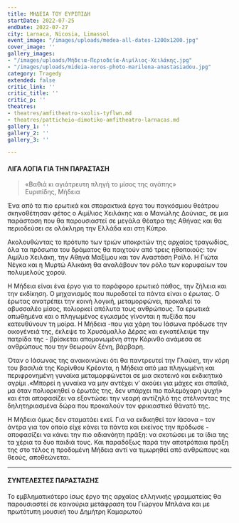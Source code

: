 ```yaml
---
title: ΜΗΔΕΙΑ ΤΟΥ ΕΥΡΙΠΙΔΗ
startDate: 2022-07-25
endDate: 2022-07-27
city: Larnaca, Nicosia, Limassol
event_image: "/images/uploads/medea-all-dates-1200x1200.jpg"
cover_image: ''
gallery_images:
- "/images/uploads/Μήδεια-Περιοδεία-Αιμίλιος-Χειλάκης.jpg"
- "/images/uploads/mideia-xoros-photo-marilena-anastasiadou.jpg"
category: Tragedy
extended: false
critic_link: ''
critic_title: ''
critic_p: ''
theatres:
- theatres/amfitheatro-sxolis-tyflwn.md
- theatres/patticheio-dimotiko-amfitheatro-larnacas.md
gallery_1: ''
gallery_2: ''
gallery_3: ''

---
```

#### ΛΙΓΑ ΛΟΓΙΑ ΓΙΑ ΤΗΝ ΠΑΡΑΣΤΑΣΗ

> «Βαθιά κι αγιάτρευτη πληγή το μίσος της αγάπης»  
> Ευριπίδης, Μήδεια

Ένα από τα πιο ερωτικά και σπαρακτικά έργα του παγκόσμιου θεάτρου σκηνοθέτησαν φέτος ο Αιμίλιος Χειλάκης και ο Μανώλης Δούνιας, σε μια παράσταση που θα παρουσιαστεί σε μεγάλα θέατρα της Αθήνας και θα περιοδεύσει σε ολόκληρη την Ελλάδα και στη Κύπρο.

Ακολουθώντας το πρότυπο των τριών υποκριτών της αρχαίας τραγωδίας, όλα τα πρόσωπα του δράματος θα παιχτούν από τρεις ηθοποιούς: τον Αιμίλιο Χειλάκη, την Αθηνά Μαξίμου και τον Αναστάση Ροϊλό. Η Γιώτα Νέγκα και η Μυρτώ Αλικάκη θα αναλάβουν τον ρόλο των κορυφαίων του πολυμελούς χορού. 

Η Μήδεια είναι ένα έργο για το παράφορο ερωτικό πάθος, την ζήλεια και την εκδίκηση. Ο μηχανισμός που πυροδοτεί τα πάντα είναι ο έρωτας. Ο έρωτας ανατρέπει την κοινή λογική, μεταμορφώνει, προκαλεί το αβυσσαλέο μίσος, πολιορκεί απόλυτα τους ανθρώπους. Τα ερωτικά απωθημένα και ο πληγωμένος εγωισμός γίνονται η πυξίδα που κατευθύνουν τη μοίρα. Η Μήδεια -που για χάρη του Ιάσωνα πρόδωσε την οικογένειά της, έκλεψε το Χρυσόμαλλο Δέρας και εγκατέλειψε την πατρίδα της - βρίσκεται απομονωμένη στην Κόρινθο ανάμεσα σε ανθρώπους που την θεωρούν ξένη, βάρβαρη.

Όταν ο Ιάσωνας της ανακοινώνει ότι θα παντρευτεί την Γλαύκη, την κόρη του βασιλιά της Κορίνθου Κρέοντα, η Μήδεια από μια πληγωμένη και περιφρονημένη γυναίκα μεταμορφώνεται σε μια σκοτεινό και εκδικητικό αγρίμι .«Μπορεί η γυναίκα να μην αντέχει ν’ ακούει για μάχες και σπαθιά, μα όταν πολιορκηθεί ο έρωτάς της, δεν υπάρχει πιο πολεμόχαρη ψυχή» και έτσι αποφασίζει να εξοντώσει την νεαρή αντίζηλό της στέλνοντας της δηλητηριασμένα δώρα που προκαλούν τον φρικιαστικό θάνατό της.

Η Μήδεια όμως δεν σταματάει εκεί. Για να εκδικηθεί τον Ιάσονα – τον άντρα για τον οποίο είχε κάνει τα πάντα και εκείνος την πρόδωσε - αποφασίζει να κάνει την πιο αδιανόητη πράξη: να σκοτώσει με τα ίδια της τα χέρια τα δυο παιδιά τους. Και παραδόξως παρά την αποτρόπαια πράξη της στο τέλος η προδομένη Μήδεια αντί να τιμωρηθεί από ανθρώπους και θεούς, αποθεώνεται.

***

#### ΣΥΝΤΕΛΕΣΤΕΣ ΠΑΡΑΣΤΑΣΗΣ

Το εμβληματικότερο ίσως έργο της αρχαίας ελληνικής γραμματείας θα παρουσιαστεί σε καινούρια μετάφραση του Γιώργου Μπλάνα και με πρωτότυπη μουσική του Δημήτρη Καμαρωτού